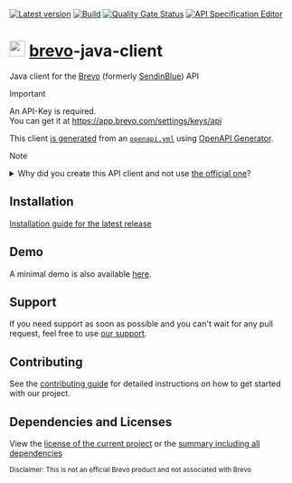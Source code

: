 [![Latest version](https://img.shields.io/maven-central/v/software.xdev/brevo-java-client?logo=apache%20maven)](https://mvnrepository.com/artifact/software.xdev/brevo-java-client)
[![Build](https://img.shields.io/github/actions/workflow/status/xdev-software/brevo-java-client/checkBuild.yml?branch=develop)](https://github.com/xdev-software/brevo-java-client/actions/workflows/checkBuild.yml?query=branch%3Adevelop)
[![Quality Gate Status](https://sonarcloud.io/api/project_badges/measure?project=xdev-software_brevo-java-client&metric=alert_status)](https://sonarcloud.io/dashboard?id=xdev-software_brevo-java-client)
[![API Specification Editor](https://img.shields.io/badge/API--Spec-Editor-85ea2d?logo=swagger)](https://editor.swagger.io/?url=https://raw.githubusercontent.com/xdev-software/brevo-java-client/develop/openapi/openapi.yml)

# <img src="https://corp-backend.brevo.com/wp-content/uploads/2023/05/favicon.svg" height="28" /> [brevo](https://brevo.com)-java-client

Java client for the [Brevo](https://brevo.com) (formerly [SendinBlue](https://help.brevo.com/hc/en-us/articles/11279317272722-FAQs-Sendinblue-becomes-Brevo)) API

> [!IMPORTANT]
> An API-Key is required.<br/>
> You can get it at https://app.brevo.com/settings/keys/api

This client [is generated](./brevo-java-client/pom.xml) from an [``openapi.yml``](./openapi/openapi.yml) using [OpenAPI Generator](https://openapi-generator.tech/).

> [!NOTE]
> <details><summary>Why did you create this API client and not use <a href="https://github.com/sendinblue/APIv3-java-library">the official one</a>?</summary>
>
> We had some problems (as of March 2024) with the "official" client:
> * The client looks seriously outdated:
>   * it is still called "SendinBlue"
>   * was last updated over a year ago and there was no activity (on issues/PR) since then
>   * There is at least one CVE in the underlying HTTP client
> * It looks like there are problems with the underlying dependencies:
>   * ``maven-gpg-plugin`` is declared as compile dependency
>   * There is a [dependency for Java 7](https://www.threeten.org/threetenbp/) however the client is built for Java 8+
> * ...
>
> </details>

## Installation
[Installation guide for the latest release](https://github.com/xdev-software/brevo-java-client/releases/latest#Installation)

## Demo
A minimal demo is also available [here](./brevo-java-client-demo/src/main/java/software/xdev/Application.java).

## Support
If you need support as soon as possible and you can't wait for any pull request, feel free to use [our support](https://xdev.software/en/services/support).

## Contributing
See the [contributing guide](./CONTRIBUTING.md) for detailed instructions on how to get started with our project.

## Dependencies and Licenses
View the [license of the current project](LICENSE) or the [summary including all dependencies](https://xdev-software.github.io/brevo-java-client/dependencies/)

<sub>Disclaimer: This is not an official Brevo product and not associated with Brevo</sub>
